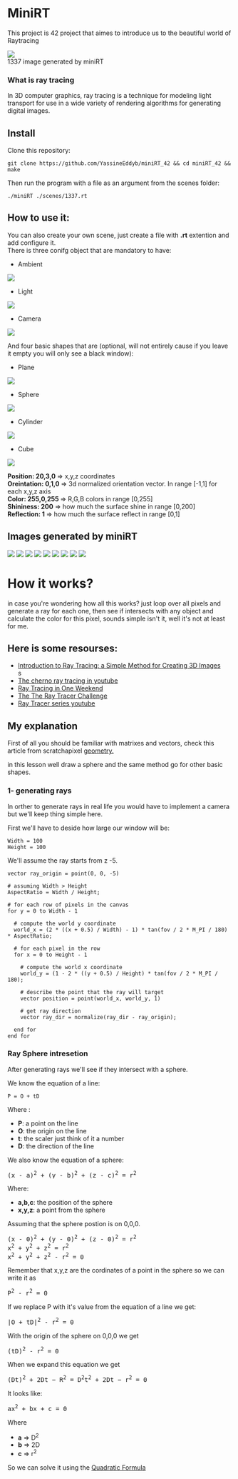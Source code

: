 # MiniRT
This project is 42 project that aimes to introduce us to the beautiful world of Raytracing

<img src="./images/1337.png" />
<div style="margin: auto">1337 image generated by miniRT<div>

### What is ray tracing
In 3D computer graphics, ray tracing is a technique for modeling light
transport for use in a wide variety of rendering algorithms for
generating digital images.

## Install

Clone this repository:
```
git clone https://github.com/YassineEddyb/miniRT_42 && cd miniRT_42 && make
```
Then run the program with a file as an argument from the scenes folder:
```
./miniRT ./scenes/1337.rt
```

## How to use it:

You can also create your own scene, just create a file with <b>.rt</b> extention and add configure it. <br>
There is three conifg object that are mandatory to have:

- Ambient
<img src="./images/ambient.png" />

- Light
<img src="./images/light.png" />

- Camera
<img src="./images/camera.png" />

And four basic shapes that are (optional, will not entirely cause if you leave it empty you will only see a black window):

- Plane
<img src="./images/plane.png" />

- Sphere
<img src="./images/sphere.png" />

- Cylinder
<img src="./images/cylinder.png" />

- Cube
<img src="./images/cube.png" />

<b>Position: 20,3,0 </b> => x,y,z coordinates <br>
<b>Oreintation: 0,1,0 </b> => 3d normalized orientation vector. In range [-1,1] for each x,y,z axis <br>
<b>Color: 255,0,255 </b> => R,G,B colors in range [0,255] <br>
<b>Shininess: 200</b> => how much the surface shine in range [0,200] <br>
<b>Reflection: 1 </b> => how much the surface reflect in range [0,1] <br>

## Images generated by miniRT
<img src="./images/Screen Shot 2022-09-13 at 11.44.05 AM.png" />
<img src="./images/Screen Shot 2022-09-08 at 12.44.34 PM.png" />
<img src="./images/Screen Shot 2022-09-08 at 2.30.55 PM.png" />
<img src="./images/Screen Shot 2022-09-08 at 3.47.20 PM.png" />
<img src="./images/Screen Shot 2022-09-09 at 12.47.57 PM.png" />
<img src="./images/Screen Shot 2022-09-11 at 3.22.58 PM.png" />
<img src="./images/Screen Shot 2022-09-11 at 5.58.32 PM.png" />
<img src="./images/Screen Shot 2022-09-12 at 10.26.17 AM.png" />
<img src="./images/Screen Shot 2022-09-12 at 11.47.06 AM.png" />

# How it works?

in case you're wondering how all this works? just loop over all pixels and generate a ray for each one, then see if intersects with any object and calculate the color for this pixel, sounds simple isn't it, well it's not at least for me.

## Here is some resourses:
<ul>
  <li><a href="https://www.scratchapixel.com/lessons/3d-basic-rendering/introduction-to-ray-tracing/how-does-it-work">Introduction to Ray Tracing: a Simple    Method for Creating 3D Images</a></li>s
  <li><a href="https://www.youtube.com/watch?v=gfW1Fhd9u9Q&list=PLlrATfBNZ98edc5GshdBtREv5asFW3yXl">The cherno ray tracing in youtube</a> <br>
  <li><a href="https://raytracing.github.io/">Ray Tracing in One Weekend</a></li>
  <li><a href="https://www.amazon.com/Ray-Tracer-Challenge-Test-Driven-Renderer/dp/1680502719/ref=sr_1_1?   crid=12SJ4LEACDK9I&keywords=the+ray+tracing+challenge&qid=1663158573&sprefix=the+ray+tracing+challenge%2Caps%2C161&sr=8-1">The The Ray Tracer Challenge</a></li>
  <li><a href="https://www.youtube.com/watch?v=RIgc5J_ZGu8&list=PLAqGIYgEAxrUO6ODA0pnLkM2UOijerFPv">Ray Tracer series youtube</a></li>
</ul>

## My explanation
First of all you should be familiar with matrixes and vectors,
check this article from scratchapixel <a href="https://www.scratchapixel.com/lessons/mathematics-physics-for-computer-graphics/geometry">geometry.</a> <br>

in this lesson well draw a sphere and the same method go for other basic shapes.

### 1- generating rays
In orther to generate rays in real life you would have to implement a camera but we'll keep thing simple here.

First we'll have to deside how large our window will be:
```
Width = 100
Height = 100
```

We'll assume the ray starts from z -5.
```
vector ray_origin = point(0, 0, -5)
```

```
# assuming Width > Height
AspectRatio = Width / Height;

# for each row of pixels in the canvas
for y = 0 to Width - 1

  # compute the world y coordinate
  world_x = (2 * ((x + 0.5) / Width) - 1) * tan(fov / 2 * M_PI / 180) * AspectRatio; 

  # for each pixel in the row
  for x = 0 to Height - 1
 
    # compute the world x coordinate
    world_y = (1 - 2 * ((y + 0.5) / Height) * tan(fov / 2 * M_PI / 180);

    # describe the point that the ray will target
    vector position = point(world_x, world_y, 1)

    # get ray direction
    vector ray_dir = normalize(ray_dir - ray_origin);

  end for
end for
```

### Ray Sphere intresetion
After generating rays we'll see if they intersect with a sphere.

We know the equation of a line:
```
P = O + tD
```
Where :
<ul>
  <li><b>P</b>: a point on the line</li>
  <li><b>O</b>: the origin on the line</li>
  <li><b>t</b>: the scaler just think of it a number</li>
  <li><b>D</b>: the direction of the line</li>
</ul>

We also know the equation of a sphere:

<pre>(x - a)<sup>2</sup> + (y - b)<sup>2</sup> + (z - c)<sup>2</sup> = r<sup>2</sup></pre>

Where:
<ul>
  <li><b>a,b,c</b>: the position of the sphere</li>
  <li><b>x,y,z</b>: a point from the sphere</li>
</ul>

Assuming that the sphere postion is on 0,0,0.
<pre>
(x - 0)<sup>2</sup> + (y - 0)<sup>2</sup> + (z - 0)<sup>2</sup> = r<sup>2</sup>
x<sup>2</sup> + y<sup>2</sup> + z<sup>2</sup> = r<sup>2</sup>
x<sup>2</sup> + y<sup>2</sup> + z<sup>2</sup> - r<sup>2</sup> = 0
</pre>

Remember that x,y,z are the cordinates of a point in the sphere so we can write it as
<pre>P<sup>2</sup> - r<sup>2</sup> = 0</pre>

If we replace P with it's value from the equation of a line we get:
<pre>|O + tD|<sup>2</sup> - r<sup>2</sup> = 0</pre>

With the origin of the sphere on 0,0,0 we get
<pre>(tD)<sup>2</sup> - r<sup>2</sup> = 0</pre>

When we expand this equation we get
<pre>(Dt)<sup>2</sup> + 2Dt − R<sup>2</sup> = D<sup>2</sup>t<sup>2</sup> + 2Dt − r<sup>2</sup> = 0</pre>

It looks like:
<pre>ax<sup>2</sup> + bx + c = 0</pre>
Where
<ul>
  <li><b>a</b> => D<sup>2</sup></li>
  <li><b>b</b> => 2D</li>
  <li><b>c</b> => r<sup>2<sup></li>
</ul>

So we can solve it using the <a href="https://en.wikipedia.org/wiki/Quadratic_formula">Quadratic Formula</a>


